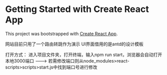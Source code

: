 # Getting Started with Create React App

This project was bootstrapped with [Create React App](https://github.com/facebook/create-react-app).

网站目前只用了一个路由转跳作为演示
UI界面借用的是antd的设计模板

打开方式：
进入项目文件夹，打开终端，输入npm run start，浏览器会自动打开本地3000端口 ---> 若需修改端口则从node_modules>react-scripts>scripts>start.js中找到端口号进行修改
